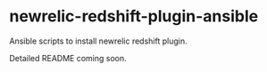 # newrelic-redshift-plugin-ansible

Ansible scripts to install newrelic redshift plugin. 

Detailed README coming soon. 
